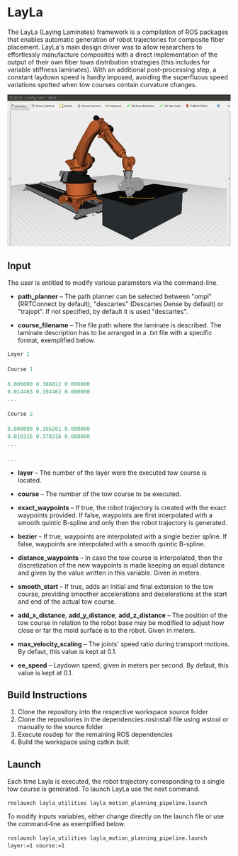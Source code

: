 # LayLa

The LayLa (Laying Laminates) framework is a compilation of ROS packages that enables automatic generation of robot trajectories for composite fiber placement. LayLa's main design driver was to allow researchers to effortlessly manufacture composites with a direct implementation of the output of their own fiber tows distribution strategies (this includes for variable stiffness laminates). With an additional post-processing step, a constant laydown speed is hardly imposed, avoiding the superfluous speed variations spotted when tow courses contain curvature changes.

![layla_kuka_execution](layla_utilities/images/layla_kuka_execution.png)


## Input

The user is entitled to modify various parameters via the command-line.

* **path_planner** – The path planner can be selected between "ompl" (RRTConnect by default), "descartes" (Descartes Dense by default) or "trajopt". If not specified, by default it is used "descartes".

* **course_filename** – The file path where the laminate is described. The laminate description has to be arranged in a .txt file with a specific format, exemplified below.

```c++
Layer 1

Course 1

0.000000 0.388822 0.000000
0.014463 0.394463 0.000000
...

Course 2

0.000000 0.366261 0.000000
0.010316 0.370316 0.000000
...

...
``` 

* **layer** – The number of the layer were the executed tow course is located.

* **course** – The number of the tow course to be executed.

* **exact_waypoints** – If true, the robot trajectory is created with the exact waypoints provided. If false, waypoints are first interpolated with a smooth quintic B-spline and only then the robot trajectory is generated.

* **bezier** – If true, waypoints are interpolated with a single bezier spline. If false, waypoints are interpolated with a smooth quintic B-spline.

* **distance_waypoints** – In case the tow course is interpolated, then the discretization of the new waypoints is made keeping an equal distance and given by the value written in this variable. Given in meters.

* **smooth_start** –  If true, adds an initial and final extension to the tow course, providing smoother accelerations and decelerations at the start and end of the actual tow course.

* **add_x_distance**, **add_y_distance**, **add_z_distance** – The position of the tow course in relation to the robot base may be modified to adjust how close or far the mold surface is to the robot. Given in meters.

* **max_velocity_scaling** – The joints' speed ratio during transport motions. By defaut, this value is kept at 0.1. 

* **ee_speed** – Laydown speed, given in meters per second. By defaut, this value is kept at 0.1. 

## Build Instructions

1) Clone the repository into the respective workspace source folder
2) Clone the repositories in the dependencies.rosinstall file using wstool or manually to the source folder
4) Execute rosdep for the remaining ROS dependencies
5) Build the workspace using catkin built

## Launch

Each time Layla is executed, the robot trajectory corresponding to a single tow course is generated.
To launch LayLa use the next command.

```roslaunch layla_utilities layla_motion_planning_pipeline.launch```

To modify inputs variables, either change directly on the launch file or use the command-line as exemplified below. 

```roslaunch layla_utilities layla_motion_planning_pipeline.launch layer:=1 course:=1```


